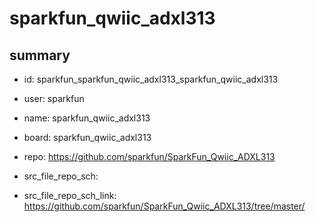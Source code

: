 # sparkfun_qwiic_adxl313
 
## summary 
* id: sparkfun_sparkfun_qwiic_adxl313_sparkfun_qwiic_adxl313
* user: sparkfun
* name: sparkfun_qwiic_adxl313
* board: sparkfun_qwiic_adxl313
* repo: https://github.com/sparkfun/SparkFun_Qwiic_ADXL313



* src_file_repo_sch: 
* src_file_repo_sch_link: https://github.com/sparkfun/SparkFun_Qwiic_ADXL313/tree/master/




